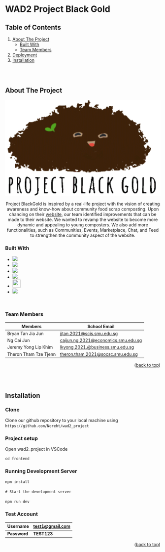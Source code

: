 # WAD2 Project Black Gold<a id="readme-top"></a>

<!-- TABLE OF CONTENTS -->

## Table of Contents

  <ol>
    <li>
      <a href="#about-the-project">About The Project</a>
      <ul>
        <li><a href="#built-with">Built With</a></li>
        <li><a href="#team-members">Team Members</a></li>
      </ul>
    </li>
    <li><a href="#deployment">Deployment</a></li>
    <li><a href='#installation'>Installation</a></li>
  </ol>

<br/>
<br/>

## About The Project

<p align="center">
    <img src="/frontend/public/BlackGoldIcon.svg" >
</p>

<p align=center>
Project BlackGold is inspired by a real-life project with the vision of creating awareness and know-how about community food scrap composting. Upon chancing on their <a href="https://www.projectblackgold.sg/">website</a>, our team identified improvements that can be made to their website. We wanted to revamp the website to become more dynamic and appealing to young composters. We also add more functionalities, such as Communities, Events, Marketplace, Chat, and Feed to strengthen the community aspect of the website. 
</p>


### Built With

- <a href="https://html.com/"><img width="26px" src="https://cdn.jsdelivr.net/gh/devicons/devicon/icons/html5/html5-original.svg"/></a>
- <a href="https://developer.mozilla.org/en-US/docs/Web/CSS"><img width="26px" src="https://cdn.jsdelivr.net/gh/devicons/devicon/icons/css3/css3-original.svg"/></a>
- <a href="https://www.javascript.com/"><img width="26px" src="https://cdn.jsdelivr.net/gh/devicons/devicon/icons/javascript/javascript-original.svg"/></a>
- <a href="https://vuejs.org/"><img src="https://cdn.jsdelivr.net/gh/devicons/devicon/icons/vuejs/vuejs-original.svg" width="26px"></a>
- <a href="https://tailwindcss.com/"><img width="26" height="26" loading="lazy" src="https://img.jsdelivr.com/github.com/tailwindlabs.png"></a>
- <a href="https://firebase.google.com/?gclid=CjwKCAiA68ebBhB-EiwALVC-Nu9CUOHBl_f4ytQaPMxt6hrueI-AQV3jTr1F-8u7dtfenil2eMGkNhoCH2YQAvD_BwE&gclsrc=aw.ds"><img src="https://cdn.jsdelivr.net/gh/devicons/devicon/icons/firebase/firebase-plain.svg" width="26px"></a>


<br/>

### Team Members

| Members                        | School Email                        |
| ------------------------------ | ----------------------------------- |
| Bryan Tan Jia Jun                   | jjtan.2021@scis.smu.edu.sg    |
| Ng Cai Jun                     | caijun.ng.2021@economics.smu.edu.sg |
| Jeremy Yong Lip Khim           | lkyong.2021.@business.smu.edu.sg         |
| Theron Tham Tze Tjenn       | theron.tham.2021@socsc.smu.edu.sg    |

<p align="right">(<a href="#readme-top">back to top</a>)</p>

<br/>
<br/>


## Installation

### Clone

Clone our github repository to your local machine using `https://github.com/Noreht/wad2_project`

### Project setup
Open wad2_project in VSCode

```
cd frontend
```

### Running Development Server

```
npm install

# Start the development server

npm run dev
```

### Test Account

| **Username** | **test1@gmail.com** |
| ------------ | --------------------- |
| **Password** | **TEST123**          |

<p align="right">(<a href="#readme-top">back to top</a>)</p>
